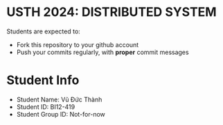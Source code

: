 USTH 2024: DISTRIBUTED SYSTEM
=====================================================

Students are expected to:
* Fork this repository to your github account
* Push your commits regularly, with **proper** commit messages


Student Info
=========================

* Student Name: Vũ Đức Thành
* Student ID: BI12-419
* Student Group ID: Not-for-now
